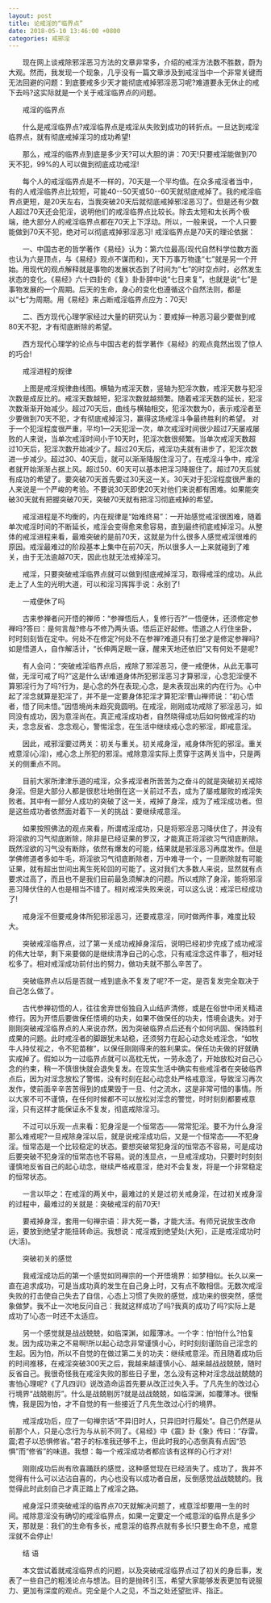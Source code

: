 ```yaml
---
layout: post
title: 论戒淫的“临界点”
date: 2018-05-10 13:46:00 +0800
categories: 戒邪淫
---
```


　　现在网上谈戒除邪淫恶习方法的文章非常多，介绍的戒淫方法数不胜数，蔚为大观。然而，我发现一个现象，几乎没有一篇文章涉及到戒淫当中一个非常关键而无法回避的问题：到底要戒多少天才能彻底戒掉邪淫恶习呢?难道要永无休止的戒下去吗?这实际就是一个关于戒淫临界点的问题。
　　戒淫的临界点
　　什么是戒淫临界点?戒淫临界点是戒淫从失败到成功的转折点。一旦达到戒淫临界点，就有彻底戒掉淫习的成功希望!
　　那么，戒淫的临界点到底是多少天?可以大胆的讲：70天!只要戒淫能做到70天不犯，99%的人可以做到彻底成功戒淫!
　　每个人的戒淫临界点是不一样的，70天是一个平均值。在众多戒淫者当中，有的人戒淫临界点比较短，可能40--50天或50--60天就彻底戒掉了。我的戒淫临界点更短，是20天左右，当我突破20天后就彻底戒掉邪淫恶习了。但是还有少数人超过70天还会犯淫，说明他们的戒淫临界点比较长。除去太短和太长两个极端，绝大部分人的戒淫临界点都在70天上下浮动。所以，一般来说，一个人只要能做到70天不犯，绝对可以彻底戒掉邪淫恶习! 戒淫临界点是70天的理论依据：
　　一、中国古老的哲学著作《易经》认为：第六位最高(现代自然科学位数方面也认为六是顶点，与《易经》观点不谋而和)，天下万事万物逢“七”就是另一个开始。用现代的观点解释就是事物的发展状态到了时间为“七”的时空点时，必然发生状态的变化。《易经》六十四卦的《复》卦卦辞中说“七日来复”，也就是说“七”是事物发展的一个周期。后天的生命，身心的变化也遵循这个自然法则，都是以“七”为周期。用《易经》来占断戒淫临界点应为：70天!
　　二、西方现代心理学家经过大量的研究认为：要戒掉一种恶习最少要做到戒80天不犯，才有彻底断除的希望。
　　西方现代心理学的论点与中国古老的哲学著作《易经》的观点竟然出现了惊人的巧合!
　　戒淫进程的规律
　　上图是戒淫规律曲线图。横轴为戒淫天数，竖轴为犯淫次数，戒淫天数与犯淫次数是成反比的。戒淫天数越短，犯淫次数就越频繁。随着戒淫天数的延长，犯淫次数渐渐开始减少。超过70天后，曲线与横轴相交，犯淫次数为0，表示戒淫者至少要做到70天不犯，才有彻底戒掉淫习，赢得这场戒淫斗争最终胜利的希望。 对于一个犯淫程度很严重，平均1—2天犯淫一次，单次戒淫时间很少超过7天屡戒屡败的人来说，当单次戒淫时间小于10天时，犯淫次数很频繁。当单次戒淫天数超过10天后，犯淫次数开始减少了。超过20天后，戒淫功夫就有进步了，犯淫次数进一步减少。超过30、40天后，就可以渐渐降服住淫习了。在戒淫斗争中，戒淫者就开始渐渐占据上风。超过50、60天可以基本把淫习降服住了。超过70天后就有成功的希望了。要突破70天首先要过30天这一关。30天对于犯淫程度很严重的人来说是一个严峻的考验。不要说30天即使20天对他们来说都有困难。如果能突破30天就有把握突破70天，突破70天就有把淫习彻底戒掉的希望。
　　戒淫进程是不均衡的，内在规律是“始难终易”：一开始感觉戒淫很困难，随着单次戒淫时间的不断延长，戒淫会变得愈来愈容易，直到最终彻底戒掉淫习。从整体的戒淫进程来看，最难突破的是前70天，这就是为什么很多人感觉戒淫很难的原因。戒淫最难过的阶段基本上集中在前70天，所以很多人一上来就碰到了难关，由于无法逾越70天，因此也就无法戒掉淫习。
　　戒淫，只要突破戒淫临界点就可以做到彻底戒掉淫习，取得戒淫的成功。从此走上了人生的光明大道，可以和淫习挥挥手说：永别了!
　　一戒便休了吗
　　古来参禅者问开悟的禅师：“参禅悟后人，复修行否?”一悟便休，还须修定参禅吗?答曰：是何言哉?修与不修乃两头语。悟后正好起修。悟道之人行住坐卧，时时刻刻皆在定中。何处不在修定?何处不在参禅?难道只有打坐才是修定参禅吗?如是悟道人，自作解活计，“长伸两足眠一寐，醒来天地还依旧”又有何处不是呢?
　　有人会问：“突破戒淫临界点后，戒除了邪淫恶习，便一戒便休，从此无事可做，无淫可戒了吗?”这是什么话!难道身体所犯邪淫恶习才算邪淫，心念犯淫便不算邪淫行为了吗?行为，是心念的外在表现;心念，是未表现出来的内在行为。心中起了淫念就算是犯淫了，并不是一定要身体犯淫才算犯淫!曹山禅师说：“初心悟者，悟了同未悟。”因悟境尚未趋究竟圆明。在戒淫，刚刚成功戒除了邪淫恶习，如同没有成功，因为意淫尚在。真正戒淫成功者，自然晓得成功后如何做戒淫的功夫，念念反省、念念观心，警惕淫念，在生活中继续戒心念的邪淫，即戒意淫。
　　因此，戒邪淫要过两关：初关与重关。初关戒身淫，戒身体所犯的邪淫。重关戒意淫(心淫)，戒心念上所犯的邪淫。戒除意淫实际上贯穿于这两关当中，只是两关的侧重点不同。
　　目前大家所津津乐道的戒淫，众多戒淫者所苦苦为之奋斗的就是突破初关戒除身淫。但是大部分人都是很悲壮地倒在这一关前过不去，成为了屡戒屡败的戒淫失败者。其中有一部分人成功的突破了这一关，戒掉了身淫，成为了戒淫成功者。但是这些成功者依然面对着下一关的挑战：要继续戒意淫。
　　如果按照佛法的观点来看，所谓戒淫成功，只是将邪淫恶习降伏住了，并没有将淫欲的习气彻底断除，除非是已经证果的罗汉，才能真正将淫欲习气彻底断除。既然淫欲的习气没有断除，依然有爆发的可能，结果就是邪淫恶习再度发作。但是学佛修道者多如牛毛，将淫欲习气彻底断除者，万中难寻一个，一旦断除就有可能证果，就有超出世间出离生死轮回的可能了。这对我们大多数人来说，显然就有点要求过高了，而且也不是我们目前最急须解决的问题。所以戒除了身淫，能将邪淫恶习降伏住的人也是相当不错了。相对戒淫失败来说，可以这么说：戒淫已经成功了!
　　戒身淫不但要戒身体所犯邪淫恶习，还要戒意淫，同时做两件事，难度比较大。
　　突破戒淫临界点，过了第一关成功戒掉身淫后，说明已经初步完成了成功戒淫的伟大壮举，剩下来要做的是继续清净自己的心念，只有戒淫念这件事了，相对轻松多了。相对戒淫成功前付出的努力，做功夫就不那么辛苦了。
　　突破临界点以后是否就一戒到底永不复发了呢?不一定。是否复发完全取决于自己怎么做了。
　　古代参禅初悟的人，往往舍弃世俗独自入山结庐清修，或是在俗世中闭关精进修行。因为开悟后要做保任悟境的功夫，如果不做保任的功夫，悟境会退失。对于刚刚突破戒淫临界点的人来说亦然，因为突破临界点后还有个如何巩固、保持胜利成果的问题。此时戒淫者的脚跟犹未站稳，还须努力在起心动念处戒淫念，“如牧牛人持仗视之，令不犯苗稼”，以保任刚刚得来的胜利果实。保任功夫做的好就确实戒掉了。假如以为一过临界点就可以高枕无忧，一劳永逸了，开始放松对自己心念的约束，稍一不慎很快就会退失复发。在现实生活中确实有些戒淫者在突破临界点后，因为对淫念放松了警惕，没有时刻在起心动念处严格戒意淫，导致淫习再次发作，使前面辛辛苦苦得到的成果毁于一旦、付之流水，这是非常可惜的事情。所以大家不可不谨慎，在任何时候都不可以放松对淫念的警觉，时时刻刻都要戒意淫，只有这样才能保证永不复发，彻底戒除淫习。
　　不过可以乐观一点来看：犯身淫是一个恒常态——常常犯淫。要不为什么身淫那么难戒呢?一旦戒除身淫以后，就是说戒淫成功后，又是一个恒常态——不犯身淫。恒常态是一个比较稳定的状态。要想突破常犯身淫的恒常态不容易，可是成功后要突破不犯身淫的恒常态也不容易。说的浅显点，一旦戒淫成功，只要时时刻刻谨慎地反省自己的起心动念，继续严格戒意淫，绝对不会复发，将是一个非常稳定的恒常状态。
　　一言以毕之：在戒淫的两关中，最难过的关是过初关戒身淫，在过初关戒身淫的过程中，最难过的关就是：突破戒淫的前70天!
　　要戒掉身淫，套用一句禅宗语：非大死一番，才能大活。有师兄说放生改命运，要放到绝望才能扭转命运。我想说：戒淫戒到绝望处(大死)，正是戒淫成功时(大活)。
　　突破初关的感觉
　　我戒淫成功后的第一个感觉如同禅宗的一个开悟境界：如梦相似。长久以来一直在追求成功，可是当成功真的发生在自己身上时，又有点不敢相信。无数次戒淫失败的打击使自己失去了自信，心态上习惯了失败的感觉，成功来的很突然，感觉象做梦。我不止一次地反问自己：我就这样成功了吗?我真的成功了吗?实际上是成功了!心态一时还不太适应。
　　另一个感觉就是战战兢兢，如临深渊，如履薄冰。一个字：怕!怕什么?怕复发。因为成功来之不易啊!所以起心动念非常谨慎小心，时时刻刻谨防自己淫念的生起。因为怕，所以不自觉的在做过第二关的功夫：继续戒意淫。而且随着成功后的时间推移，在戒淫突破300天之后，我越来越谨慎小心、越来越战战兢兢，随时反省自己。我很奇怪我在戒淫失败的那些日子里，怎么没有这种对淫念战战兢兢的害怕心理呢?《了凡四训》说改造命运首先要从改正过失入手。了凡先生的改过心行境界“战兢剔厉”。什么是战兢剔厉?就是战战兢兢，如临深渊，如覆薄冰。很惭愧，我是因为怕，才不自觉的有一些接近了凡先生改过心行的境界。
　　戒淫成功后，应了一句禅宗话“不异旧时人，只异旧时行履处”。自己仍然是从前那个人，只是心念行为与从前不同了。《易经》中《震》卦《象》传曰：“存雷。震;君子以恐惧修省。”君子的标准我还够不上，但此时我的心态倒真有点因“恐惧”而“修省”的味道。我想：每一个戒淫成功者都应该有这样的心行才对!
　　刚刚成功后尚有欣喜踊跃的感觉，这种感觉现在已经消失了。成功了，我并不觉得有什么可以沾沾自喜的，内心也没有以成功者自居，反倒感觉战战兢兢的。我觉得此时此刻自己才真正踏上了戒淫之路。
　　戒身淫只须突破戒淫的临界点70天就解决问题了，戒意淫却要用一生的时间。戒除意淫没有确切的戒淫临界点，如果一定要定一个戒意淫的临界点是多少天，那就是：我们的生命有多长，戒意淫的临界点就有多长!只要生命不息，戒意淫就不会停止!
　　结 语
　　本文尝试着就戒淫临界点的问题，以及突破戒淫临界点过了初关的身后事，发表了一些自己的粗浅论点与想法。目的是抛砖引玉，希望大家能够发表更加有说服力、更加有深度的观点。完全是个人之见，不当之处还望批评、指正。